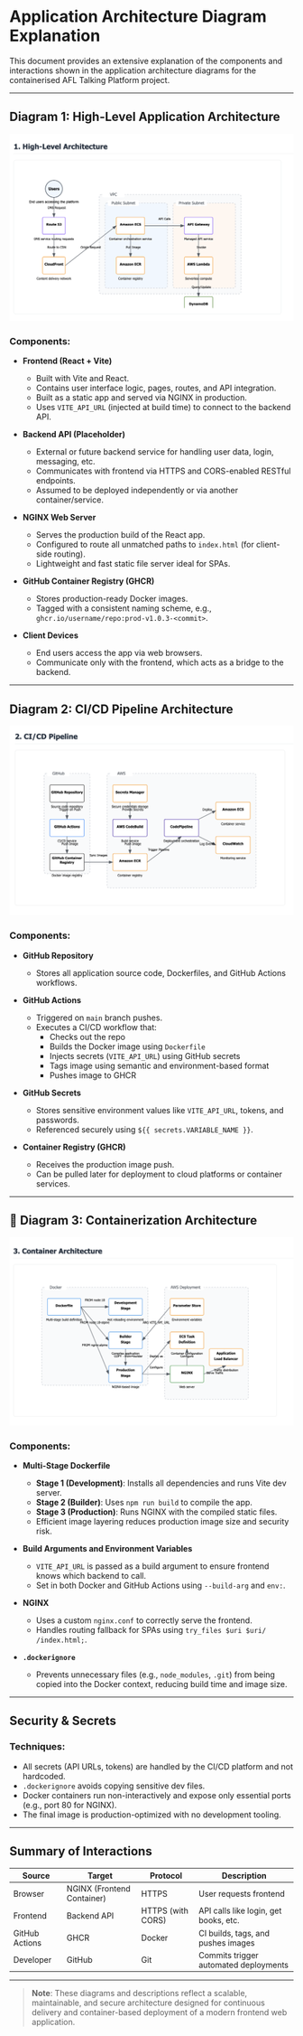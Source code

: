 # Application Architecture Diagram Explanation

This document provides an extensive explanation of the components and interactions shown in the application architecture diagrams for the containerised AFL Talking Platform project.

---

##  Diagram 1: High-Level Application Architecture

![High-Level Diagram](./High-level-AAD.jpg)

### Components:
- **Frontend (React + Vite)**
  - Built with Vite and React.
  - Contains user interface logic, pages, routes, and API integration.
  - Built as a static app and served via NGINX in production.
  - Uses `VITE_API_URL` (injected at build time) to connect to the backend API.

- **Backend API (Placeholder)**
  - External or future backend service for handling user data, login, messaging, etc.
  - Communicates with frontend via HTTPS and CORS-enabled RESTful endpoints.
  - Assumed to be deployed independently or via another container/service.

- **NGINX Web Server**
  - Serves the production build of the React app.
  - Configured to route all unmatched paths to `index.html` (for client-side routing).
  - Lightweight and fast static file server ideal for SPAs.

- **GitHub Container Registry (GHCR)**
  - Stores production-ready Docker images.
  - Tagged with a consistent naming scheme, e.g., `ghcr.io/username/repo:prod-v1.0.3-<commit>`.

- **Client Devices**
  - End users access the app via web browsers.
  - Communicate only with the frontend, which acts as a bridge to the backend.

---

## Diagram 2: CI/CD Pipeline Architecture

![CI/CD Workflow](./AAD-CICD-flow.jpg)

### Components:
- **GitHub Repository**
  - Stores all application source code, Dockerfiles, and GitHub Actions workflows.

- **GitHub Actions**
  - Triggered on `main` branch pushes.
  - Executes a CI/CD workflow that:
    - Checks out the repo
    - Builds the Docker image using `Dockerfile`
    - Injects secrets (`VITE_API_URL`) using GitHub secrets
    - Tags image using semantic and environment-based format
    - Pushes image to GHCR

- **GitHub Secrets**
  - Stores sensitive environment values like `VITE_API_URL`, tokens, and passwords.
  - Referenced securely using `${{ secrets.VARIABLE_NAME }}`.

- **Container Registry (GHCR)**
  - Receives the production image push.
  - Can be pulled later for deployment to cloud platforms or container services.

---

## 🐳 Diagram 3: Containerization Architecture

![Container Architecture](./AAD-container-architecture.jpg)

### Components:
- **Multi-Stage Dockerfile**
  - **Stage 1 (Development)**: Installs all dependencies and runs Vite dev server.
  - **Stage 2 (Builder)**: Uses `npm run build` to compile the app.
  - **Stage 3 (Production)**: Runs NGINX with the compiled static files.
  - Efficient image layering reduces production image size and security risk.

- **Build Arguments and Environment Variables**
  - `VITE_API_URL` is passed as a build argument to ensure frontend knows which backend to call.
  - Set in both Docker and GitHub Actions using `--build-arg` and `env:`.

- **NGINX**
  - Uses a custom `nginx.conf` to correctly serve the frontend.
  - Handles routing fallback for SPAs using `try_files $uri $uri/ /index.html;`.

- **`.dockerignore`**
  - Prevents unnecessary files (e.g., `node_modules`, `.git`) from being copied into the Docker context, reducing build time and image size.

---

## Security & Secrets

### Techniques:
- All secrets (API URLs, tokens) are handled by the CI/CD platform and not hardcoded.
- `.dockerignore` avoids copying sensitive dev files.
- Docker containers run non-interactively and expose only essential ports (e.g., port 80 for NGINX).
- The final image is production-optimized with no development tooling.

---

## Summary of Interactions

| Source | Target | Protocol | Description |
|--------|--------|----------|-------------|
| Browser | NGINX (Frontend Container) | HTTPS | User requests frontend |
| Frontend | Backend API | HTTPS (with CORS) | API calls like login, get books, etc. |
| GitHub Actions | GHCR | Docker | CI builds, tags, and pushes images |
| Developer | GitHub | Git | Commits trigger automated deployments |

---

> **Note**: These diagrams and descriptions reflect a scalable, maintainable, and secure architecture designed for continuous delivery and container-based deployment of a modern frontend web application.

